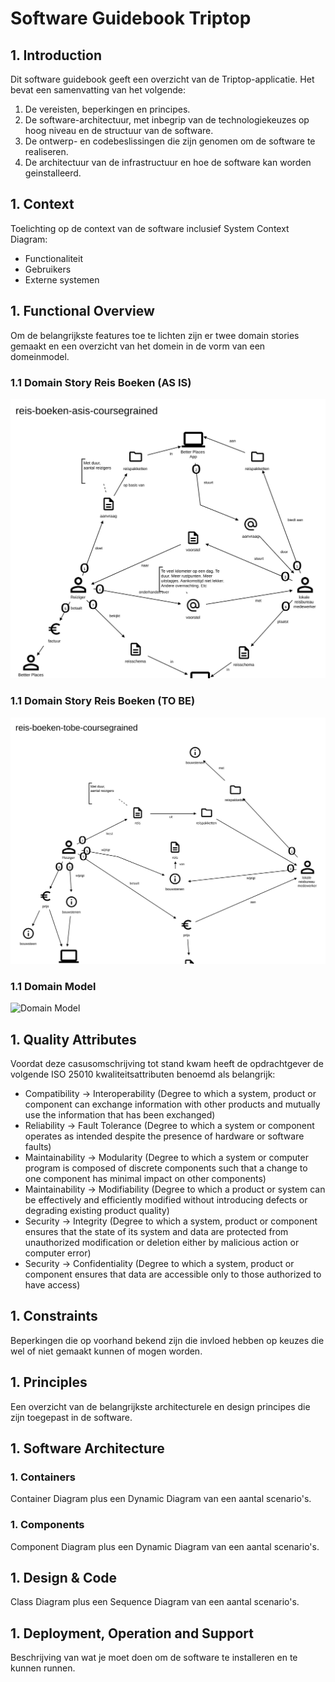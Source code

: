 # Software Guidebook Triptop

## 1. Introduction
Dit software guidebook geeft een overzicht van de Triptop-applicatie. Het bevat een samenvatting van het volgende: 
1. De vereisten, beperkingen en principes. 
1. De software-architectuur, met inbegrip van de technologiekeuzes op hoog niveau en de structuur van de software. 
1. De ontwerp- en codebeslissingen die zijn genomen om de software te realiseren.
1. De architectuur van de infrastructuur en hoe de software kan worden geinstalleerd. 

## 1. Context

Toelichting op de context van de software inclusief System Context Diagram:
* Functionaliteit
* Gebruikers
* Externe systemen

## 1. Functional Overview

Om de belangrijkste features toe te lichten zijn er twee domain stories gemaakt en een overzicht van het domein in de vorm van een domeinmodel.

### 1.1 Domain Story Reis Boeken (AS IS)

![Domain Story Reis Boeken AS IS](../opdracht-diagrammen/reis-boeken-asis-coursegrained_2024-06-11.egn.svg)

### 1.1 Domain Story Reis Boeken (TO BE)

![Domain Story Reis Boeken TO BE](../opdracht-diagrammen/reis-boeken-tobe-coursegrained_2024-06-11.egn.svg)

### 1.1 Domain Model

![Domain Model](https://www.plantuml.com/plantuml/png/FOqn3i8m301tNW43Os9WP2eI7HZA7qnYDP4IEt8SmVEX2zFfTCDDtL1jrB8xP0vbH1fQzicizIk0ujklsT9uZKuQX8tOV90AjyVYvkSCNUZZf4N5aCoTeM9c-7lCk2hMIWntsTBnSbeaKl5jMqx4ySSl)

## 1. Quality Attributes

Voordat deze casusomschrijving tot stand kwam heeft de opdrachtgever de volgende ISO 25010 kwaliteitsattributen benoemd als belangrijk:
* Compatibility -> Interoperability (Degree to which a system, product or component can exchange information with other products and mutually use the information that has been exchanged)
* Reliability -> Fault Tolerance (Degree to which a system or component operates as intended despite the presence of hardware or software faults)
* Maintainability -> Modularity (Degree to which a system or computer program is composed of discrete components such that a change to one component has minimal impact on other components)
* Maintainability -> Modifiability (Degree to which a product or system can be effectively and efficiently modified without introducing defects or degrading existing product quality)
* Security -> Integrity (Degree to which a system, product or component ensures that the state of its system and data are protected from unauthorized modification or deletion either by malicious action or computer error)
* Security -> Confidentiality (Degree to which a system, product or component ensures that data are accessible only to those authorized to have access)

## 1. Constraints

Beperkingen die op voorhand bekend zijn die invloed hebben op keuzes die wel of niet gemaakt kunnen of mogen worden.

## 1. Principles

Een overzicht van de belangrijkste architecturele en design principes die zijn toegepast in de software.

## 1. Software Architecture
###     1. Containers

Container Diagram plus een Dynamic Diagram van een aantal scenario's.

###     1. Components

Component Diagram plus een Dynamic Diagram van een aantal scenario's.

## 1. Design & Code

Class Diagram plus een Sequence Diagram van een aantal scenario's.

## 1. Deployment, Operation and Support

Beschrijving van wat je moet doen om de software te installeren en te kunnen runnen.